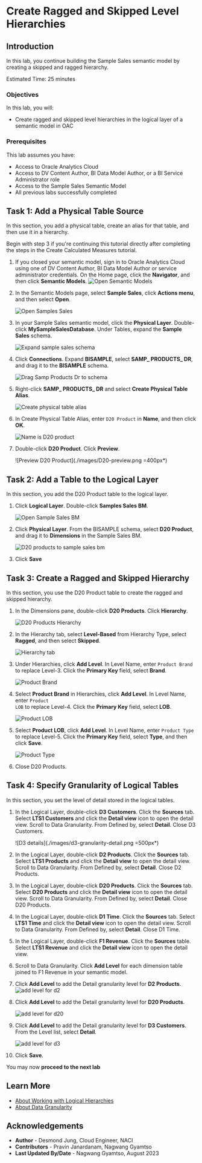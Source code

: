 # Create Ragged and Skipped Level Hierarchies

## Introduction

In this lab, you continue building the Sample Sales semantic model by creating a skipped and ragged hierarchy.

Estimated Time: 25 minutes

### Objectives

In this lab, you will:
* Create ragged and skipped level hierarchies in the logical layer of a semantic model in OAC

### Prerequisites

This lab assumes you have:
* Access to Oracle Analytics Cloud
* Access to DV Content Author, BI Data Model Author, or a BI Service Administrator role
* Access to the Sample Sales Semantic Model
* All previous labs successfully completed


## Task 1: Add a Physical Table Source

In this section, you add a physical table, create an alias for that table, and then use it in a hierarchy.

Begin with step 3 if you're continuing this tutorial directly after completing the steps in the Create Calculated Measures tutorial.

1. If you closed your semantic model, sign in to Oracle Analytics Cloud using one of DV Content Author, BI Data Model Author or service administrator credentials. On the Home page, click the **Navigator**, and then click **Semantic Models**.
    ![Open Semantic Models](./images/semantic-models.png)

2. In the Semantic Models page, select **Sample Sales**, click **Actions menu**, and then select **Open**.

    ![Open Samples Sales](./images/open-sample-sales.png)

3. In your Sample Sales semantic model, click the **Physical Layer**. Double-click **MySampleSalesDatabase**. Under Tables, expand the **Sample Sales** schema.

    ![Expand sample sales schema](./images/open-bisample.png)

4. Click **Connections**. Expand **BISAMPLE**, select **SAMP_ PRODUCTS_ DR**, and drag it to the **BISAMPLE** schema.

    ![Drag Samp Products Dr to schema](./images/drag-samp-products-dr.png)

5. Right-click **SAMP_ PRODUCTS_ DR** and select **Create Physical Table Alias**.

    ![Create physical table alias](./images/create-physical-alias.png)

6. In Create Physical Table Alias, enter <code>D20 Product</code> in **Name**, and then click **OK**.

    ![Name is D20 product](./images/d20-product.png)

7. Double-click **D20 Product**. Click **Preview**.

    ![Preview D20 Product](./images/D20-preview.png =400px*)

## Task 2: Add a Table to the Logical Layer

In this section, you add the D20 Product table to the logical layer.

1. Click **Logical Layer**. Double-click **Samples Sales BM**.

    ![Open Sample Sales BM](./images/sample-sales-bm.png)

2. Click **Physical Layer**. From the BISAMPLE schema, select **D20 Product**, and drag it to **Dimensions** in the Sample Sales BM.

    ![D20 products to sample sales bm](./images/d20-to-dimensions.png)

3. Click **Save**


## Task 3: Create a Ragged and Skipped Hierarchy

In this section, you use the D20 Product table to create the ragged and skipped hierarchy.

1. In the Dimensions pane, double-click **D20 Products**. Click **Hierarchy**.

    ![D20 Products Hierarchy](./images/d20-products-hierarchy.png)

2. In the Hierarchy tab, select **Level-Based** from Hierarchy Type, select **Ragged**, and then select **Skipped**.

    ![Hierarchy tab](./images/check-ragged-skipped.png)

3. Under Hierarchies, click **Add Level**. In Level Name, enter <code>Product Brand</code> to replace Level-3. Click the **Primary Key** field, select **Brand**.

    ![Product Brand](./images/product-brand.png)

4. Select **Product Brand** in Hierarchies, click **Add Level**. In Level Name, enter <code>Product LOB</code> to replace Level-4. Click the **Primary Key** field, select **LOB**.

    ![Product LOB](./images/product-lob.png)

5. Select **Product LOB**, click **Add Level**. In Level Name, enter <code>Product Type</code> to replace Level-5. Click the **Primary Key** field, select **Type**, and then click **Save**.

    ![Product Type](./images/product-type.png)

6. Close D20 Products.

## Task 4: Specify Granularity of Logical Tables

In this section, you set the level of detail stored in the logical tables.

1. In the Logical Layer, double-click **D3 Customers**. Click the **Sources** tab. Select **LTS1 Customers** and click the **Detail view** icon to open the detail view. Scroll to Data Granularity. From Defined by, select **Detail**. Close D3 Customers.

    ![D3 details](./images/d3-granularity-detail.png =500px*)

2. In the Logical Layer, double-click **D2 Products**. Click the **Sources** tab. Select **LTS1 Products** and click the **Detail view** to open the detail view. Scroll to Data Granularity. From Defined by, select **Detail**. Close D2 Products.

3. In the Logical Layer, double-click **D20 Products**. Click the **Sources** tab. Select **D20 Products** and click the **Detail view** icon to open the detail view. Scroll to Data Granularity. From Defined by, select **Detail**. Close D20 Products.

4. In the Logical Layer, double-click **D1 Time**. Click the **Sources** tab. Select **LTS1 Time** and click the **Detail view** icon to open the detail view. Scroll to Data Granularity. From Defined by, select **Detail**. Close D1 Time.

5. In the Logical Layer, double-click **F1 Revenue**. Click the **Sources** table. Select **LTS1 Revenue** and click the **Detail view** icon to open the detail view.

6. Scroll to Data Granularity. Click **Add Level** for each dimension table joined to F1 Revenue in your semantic model.

7. Click **Add Level** to add the Detail granularity level for **D2 Products**.
    ![add level for d2](./images/add-d2-products.png)

8. Click **Add Level** to add the Detail granularity level for **D20 Products**.

    ![add level for d20](./images/add-d20-products.png)

9. Click **Add Level** to add the Detail granularity level for **D3 Customers**. From the Level list, select **Detail**.

    ![add level for d3](./images/add-d3-customers.png)

10. Click **Save**.

You may now **proceed to the next lab**

## Learn More
* [About Working with Logical Hierarchies](https://docs.oracle.com/en/cloud/paas/analytics-cloud/acmdg/working-logical-hierarchies.html#GUID-9AF96F03-ABBA-43EF-80C9-A8ED6F018DE8)
* [About Data Granularity](https://docs.oracle.com/en/cloud/paas/analytics-cloud/acmdg/work-data-granularity.html#GUID-299129AF-FABC-43C3-9FD2-5CB927E0B744)

## Acknowledgements
* **Author** - Desmond Jung, Cloud Engineer, NACI
* **Contributors** - Pravin Janardanam, Nagwang Gyamtso
* **Last Updated By/Date** - Nagwang Gyamtso, August 2023
